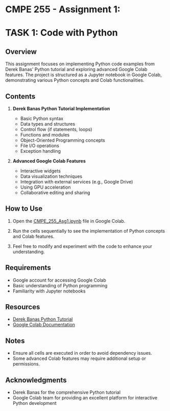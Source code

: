 # CMPE 255 - Assignment 1: 

# TASK 1: Code with Python

## Overview

This assignment focuses on implementing Python code examples from Derek Banas' Python tutorial and exploring advanced Google Colab features. The project is structured as a Jupyter notebook in Google Colab, demonstrating various Python concepts and Colab functionalities.

## Contents

1. **Derek Banas Python Tutorial Implementation**

   - Basic Python syntax
   - Data types and structures
   - Control flow (if statements, loops)
   - Functions and modules
   - Object-Oriented Programming concepts
   - File I/O operations
   - Exception handling

2. **Advanced Google Colab Features**
   - Interactive widgets
   - Data visualization techniques
   - Integration with external services (e.g., Google Drive)
   - Using GPU acceleration
   - Collaborative editing and sharing

## How to Use

1. Open the [CMPE_255_Asg1.ipynb](https://colab.research.google.com/drive/1K0_W4Z5WIrd6oiifX__EGYB3R4cNoOx6?usp=sharing) file in Google Colab.

2. Run the cells sequentially to see the implementation of Python concepts and Colab features.
3. Feel free to modify and experiment with the code to enhance your understanding.

## Requirements

- Google account for accessing Google Colab
- Basic understanding of Python programming
- Familiarity with Jupyter notebooks

## Resources

- [Derek Banas Python Tutorial](https://www.youtube.com/watch?v=H1elmMBnykA)
- [Google Colab Documentation](https://colab.research.google.com/notebooks/basic_features_overview.ipynb)

## Notes

- Ensure all cells are executed in order to avoid dependency issues.
- Some advanced Colab features may require additional setup or permissions.

## Acknowledgments

- Derek Banas for the comprehensive Python tutorial
- Google Colab team for providing an excellent platform for interactive Python development
